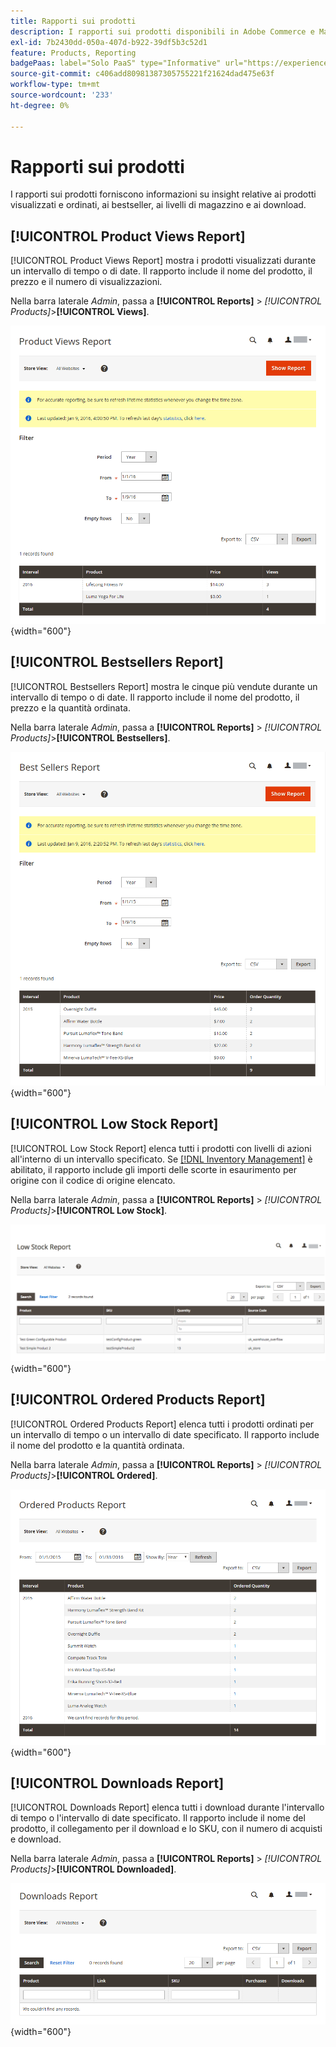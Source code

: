 ```yaml
---
title: Rapporti sui prodotti
description: I rapporti sui prodotti disponibili in Adobe Commerce e Magento Open Source forniscono informazioni su insight relative a prodotti visualizzati e ordinati, bestseller, livelli di stock e download.
exl-id: 7b2430dd-050a-407d-b922-39df5b3c52d1
feature: Products, Reporting
badgePaas: label="Solo PaaS" type="Informative" url="https://experienceleague.adobe.com/it/docs/commerce/user-guides/product-solutions" tooltip="Applicabile solo ai progetti Adobe Commerce on Cloud (infrastruttura PaaS gestita da Adobe) e ai progetti on-premise."
source-git-commit: c406add80981387305755221f21624dad475e63f
workflow-type: tm+mt
source-wordcount: '233'
ht-degree: 0%

---
```


# Rapporti sui prodotti

I rapporti sui prodotti forniscono informazioni su insight relative ai prodotti visualizzati e ordinati, ai bestseller, ai livelli di magazzino e ai download.

## [!UICONTROL Product Views Report]

[!UICONTROL Product Views Report] mostra i prodotti visualizzati durante un intervallo di tempo o di date. Il rapporto include il nome del prodotto, il prezzo e il numero di visualizzazioni.

Nella barra laterale _Admin_, passa a **[!UICONTROL Reports]** > _[!UICONTROL Products]_>**[!UICONTROL Views]**.

![Rapporto visualizzazioni prodotto](./assets/product-views.png){width="600"}

## [!UICONTROL Bestsellers Report]

[!UICONTROL Bestsellers Report] mostra le cinque più vendute durante un intervallo di tempo o di date. Il rapporto include il nome del prodotto, il prezzo e la quantità ordinata.

Nella barra laterale _Admin_, passa a **[!UICONTROL Reports]** > _[!UICONTROL Products]_>**[!UICONTROL Bestsellers]**.

![Rapporto Bestsellers](./assets/bestsellers.png){width="600"}

## [!UICONTROL Low Stock Report]

[!UICONTROL Low Stock Report] elenca tutti i prodotti con livelli di azioni all&#39;interno di un intervallo specificato. Se [[!DNL Inventory Management]](../inventory-management/introduction.md) è abilitato, il rapporto include gli importi delle scorte in esaurimento per origine con il codice di origine elencato.

Nella barra laterale _Admin_, passa a **[!UICONTROL Reports]** > _[!UICONTROL Products]_>**[!UICONTROL Low Stock]**.

![Rapporto scorte scarse](./assets/low-stock.png){width="600"}

## [!UICONTROL Ordered Products Report]

[!UICONTROL Ordered Products Report] elenca tutti i prodotti ordinati per un intervallo di tempo o un intervallo di date specificato. Il rapporto include il nome del prodotto e la quantità ordinata.

Nella barra laterale _Admin_, passa a **[!UICONTROL Reports]** > _[!UICONTROL Products]_>**[!UICONTROL Ordered]**.

![Rapporto prodotti ordinati](./assets/products-ordered.png){width="600"}

## [!UICONTROL Downloads Report]

[!UICONTROL Downloads Report] elenca tutti i download durante l&#39;intervallo di tempo o l&#39;intervallo di date specificato. Il rapporto include il nome del prodotto, il collegamento per il download e lo SKU, con il numero di acquisti e download.

Nella barra laterale _Admin_, passa a **[!UICONTROL Reports]** > _[!UICONTROL Products]_>**[!UICONTROL Downloaded]**.

![Download del report](./assets/downloads.png){width="600"}
